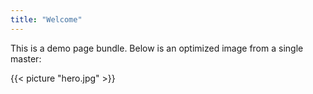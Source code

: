 ```yaml
---
title: "Welcome"
---
```

This is a demo page bundle. Below is an optimized image from a single master:

{{< picture "hero.jpg" >}}